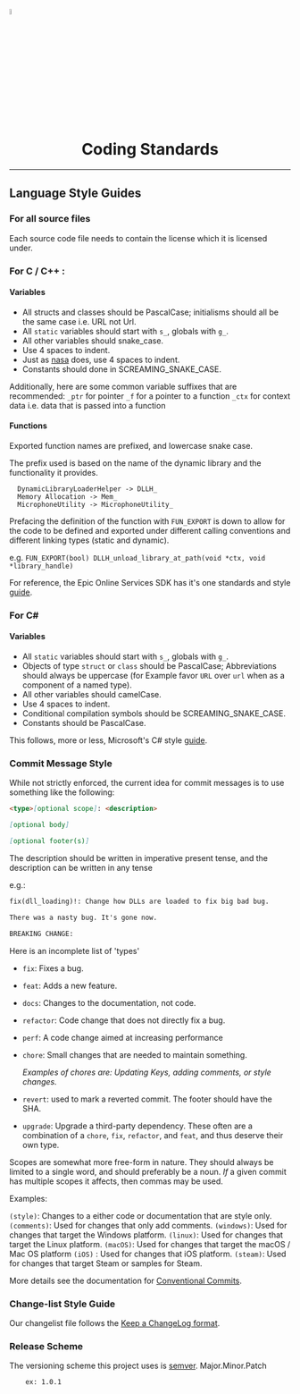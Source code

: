 <a href="/README.md"><img src="/docs/images/PlayEveryWareLogo.gif" alt="README.md" width="5%"/></a>

# <div align="center">Coding Standards</div>
---

## Language Style Guides

### For all source files
Each source code file needs to contain the license which it is licensed under.

### For C / C++ :

#### Variables
* All structs and classes should be PascalCase; initialisms should all be the same case i.e. URL not Url.
* All `static` variables should start with `s_`, globals with `g_`.
* All other variables should snake_case.
* Use 4 spaces to indent.
* Just as [nasa](https://ntrs.nasa.gov/api/citations/19950022400/downloads/19950022400.pdf#page=18) does, use 4 spaces to indent.
* Constants should done in SCREAMING_SNAKE_CASE.

Additionally, here are some common variable suffixes that are recommended:
`_ptr`  for pointer
`_f`    for a pointer to a function
`_ctx`  for context data i.e. data that is passed into a function

#### Functions
Exported function names are prefixed, and lowercase snake case.

The prefix used is based on the name of the dynamic library and the functionality it provides.
```
  DynamicLibraryLoaderHelper -> DLLH_
  Memory Allocation -> Mem_
  MicrophoneUtility -> MicrophoneUtility_
```

Prefacing the definition of the function with `FUN_EXPORT` is down to allow for the code to be defined and exported under
different calling conventions and different linking types (static and dynamic).

e.g.
`FUN_EXPORT(bool) DLLH_unload_library_at_path(void *ctx, void *library_handle)`

For reference, the Epic Online Services SDK has it's one standards and style [guide](https://docs.unrealengine.com/4.26/en-US/ProductionPipelines/DevelopmentSetup/CodingStandard/).

### For C#

#### Variables
* All `static` variables should start with `s_`, globals with `g_`.
* Objects of type `struct` or `class` should be PascalCase; Abbreviations should always be uppercase (for Example favor `URL` over `url` when as a component of a named type).
* All other variables should camelCase.
* Use 4 spaces to indent.
* Conditional compilation symbols should be SCREAMING_SNAKE_CASE.
* Constants should be PascalCase.

This follows, more or less, Microsoft's C# style [guide](https://docs.microsoft.com/en-us/dotnet/csharp/fundamentals/coding-style/coding-conventions).


### Commit Message Style
While not strictly enforced, the current idea for commit messages is to use something like the following:

```markdown
<type>[optional scope]: <description>

[optional body]

[optional footer(s)]
```  

The description should be written in imperative present tense, and the description can be written in any tense

e.g.:

```markdown
fix(dll_loading)!: Change how DLLs are loaded to fix big bad bug.

There was a nasty bug. It's gone now.

BREAKING CHANGE:
```



Here is an incomplete list of 'types'

- `fix`: Fixes a bug.
- `feat`: Adds a new feature.
- `docs`: Changes to the documentation, not code.
- `refactor`: Code change that does not directly fix a bug.
- `perf`: A code change aimed at increasing performance
- `chore`: Small changes that are needed to maintain something. 

   _Examples of chores are: Updating Keys, adding comments, or style changes._

- `revert`: used to mark a reverted commit. The footer should have the SHA.
- `upgrade`: Upgrade a third-party dependency. These often are a combination of a `chore`, `fix`, `refactor`, and `feat`, and thus deserve their own type.

Scopes are somewhat more free-form in nature. They should always be limited to a single word, and should preferably be a noun. _If_ a given commit has multiple scopes it affects, then commas may be used.

Examples:

`(style)`: Changes to a either code or documentation that are style only.
`(comments)`: Used for changes that only add comments.
`(windows)`: Used for changes that target the Windows platform.
`(linux)`: Used for changes that target the Linux platform.
`(macOS)`: Used for changes that target the macOS / Mac OS platform
`(iOS)` : Used for changes that iOS platform.
`(steam)`: Used for changes that target Steam or samples for Steam.

More details see the documentation for [Conventional Commits](https://www.conventionalcommits.org/en/v1.0.0/).

### Change-list Style Guide
Our changelist file follows the [Keep a ChangeLog format](https://keepachangelog.com/en/1.0.0/).

### Release Scheme
The versioning scheme this project uses is [semver](https://semver.org/).
Major.Minor.Patch
```
	ex: 1.0.1
```

